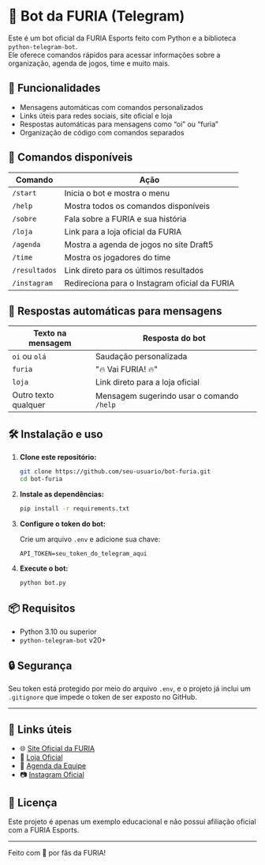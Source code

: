# 🤖 Bot da FURIA (Telegram)

Este é um bot oficial da FURIA Esports feito com Python e a biblioteca `python-telegram-bot`.  
Ele oferece comandos rápidos para acessar informações sobre a organização, agenda de jogos, time e muito mais.

## 🔧 Funcionalidades

- Mensagens automáticas com comandos personalizados
- Links úteis para redes sociais, site oficial e loja
- Respostas automáticas para mensagens como “oi” ou “furia”
- Organização de código com comandos separados

## 🚀 Comandos disponíveis

| Comando         | Ação                                                                 |
|-----------------|----------------------------------------------------------------------|
| `/start`        | Inicia o bot e mostra o menu                                         |
| `/help`         | Mostra todos os comandos disponíveis                                 |
| `/sobre`        | Fala sobre a FURIA e sua história                                    |
| `/loja`         | Link para a loja oficial da FURIA                                    |
| `/agenda`       | Mostra a agenda de jogos no site Draft5                              |
| `/time`         | Mostra os jogadores do time                                          |
| `/resultados`   | Link direto para os últimos resultados                               |
| `/instagram`    | Redireciona para o Instagram oficial da FURIA                        |

## 🧪 Respostas automáticas para mensagens

| Texto na mensagem     | Resposta do bot                                               |
|-----------------------|---------------------------------------------------------------|
| `oi` ou `olá`         | Saudação personalizada                                        |
| `furia`               | "🔥 Vai FURIA! 🔥"                                             |
| `loja`                | Link direto para a loja oficial                               |
| Outro texto qualquer  | Mensagem sugerindo usar o comando `/help`                     |

## 🛠️ Instalação e uso

1. **Clone este repositório:**
   ```bash
   git clone https://github.com/seu-usuario/bot-furia.git
   cd bot-furia
   ```

2. **Instale as dependências:**
   ```bash
   pip install -r requirements.txt
   ```

3. **Configure o token do bot:**

   Crie um arquivo `.env` e adicione sua chave:

   ```
   API_TOKEN=seu_token_do_telegram_aqui
   ```

4. **Execute o bot:**
   ```bash
   python bot.py
   ```

## 📦 Requisitos

- Python 3.10 ou superior
- `python-telegram-bot` v20+

## 🔒 Segurança

Seu token está protegido por meio do arquivo `.env`, e o projeto já inclui um `.gitignore` que impede o token de ser exposto no GitHub.

---

## 📎 Links úteis

- 🌐 [Site Oficial da FURIA](https://www.furia.gg)
- 🛒 [Loja Oficial](https://store.furia.gg)
- 📅 [Agenda da Equipe](https://draft5.gg/equipe/330-FURIA/proximas-partidas)
- 📷 [Instagram Oficial](https://www.instagram.com/furiagg/?hl=pt-br)

## 📜 Licença

Este projeto é apenas um exemplo educacional e não possui afiliação oficial com a FURIA Esports.

---

Feito com 💜 por fãs da FURIA!

